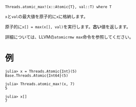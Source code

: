 ```
Threads.atomic_max!(x::Atomic{T}, val::T) where T
```

`x`と`val`の最大値を原子的に`x`に格納します。

原子的に`x[] = max(x[], val)`を実行します。**古い**値を返します。

詳細については、LLVMの`atomicrmw max`命令を参照してください。

# 例

```jldoctest
julia> x = Threads.Atomic{Int}(5)
Base.Threads.Atomic{Int64}(5)

julia> Threads.atomic_max!(x, 7)
5

julia> x[]
7
```
